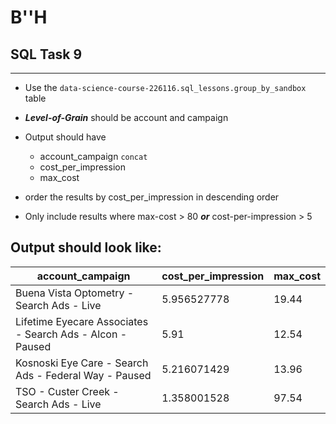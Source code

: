 # B''H


## SQL Task 9

---

- Use the `data-science-course-226116.sql_lessons.group_by_sandbox`  table

- ***Level-of-Grain*** should be account and campaign

- Output should have 
    - account_campaign `concat`
    - cost_per_impression
    - max_cost

- order the results by cost_per_impression in descending order

- Only include results where max-cost > 80 ***or*** cost-per-impression > 5

## Output should look like:


|account_campaign|cost_per_impression|max_cost|
|---|---|---|
|Buena Vista Optometry - Search Ads - Live|5.956527778|19.44|
|Lifetime Eyecare Associates - Search Ads - Alcon - Paused|5.91|12.54|
|Kosnoski Eye Care - Search Ads - Federal Way - Paused|5.216071429|13.96|
|TSO - Custer Creek - Search Ads - Live|1.358001528|97.54|




